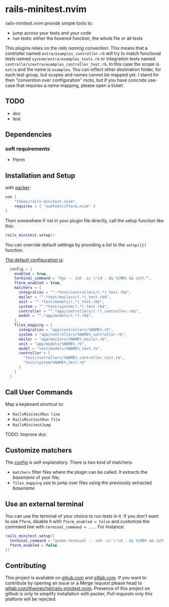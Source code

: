 # rails-minitest.nvim

rails-minitest.nvim provide simple tools to:

- jump across your tests and your code
- run tests: either the hovered function, the whole file or all tests

This plugins relies on the _rails naming convention_. This means that a controller named `extra/examples_controller.rb`
will try to match functional tests named `system/extra/examples_tests.rb` or integration tests named
`controllers/extra/examples_controller_test.rb`. In this case the scope is `extra` and the name is `examples`.
You can inflect other destination folder, for each test group, but scopes and names cannot be mapped yet.
I stand for then "convention over configuration" moto, but if you have concrete use-case that requires a name mapping,
please open a ticket.

## TODO

- doc
- test

## Dependencies

### soft requirements

- Fterm

## Installation and Setup

with [packer](https://www.github.com/wbthomason/packer.nvim):

```lua
use {
    "theoo/rails-minitest.nvim",
    requires = { "numToStr/Fterm.nvim" }
}
```

Then somewhere if not in your plugin file directly, call the setup function like this:

```lua
rails_minitest.setup()
```

You can override default settings by providing a _list_ to the `setup({})` function.

[The default configuration is](lua/rails-minitest/init.lua):

```lua
  config = {
    enabled = true,
    terminal_command = "kgx -- zsh -ic \"cd . && %CMD% && zsh\"",
    fterm_enabled = true,
    matchers = {
      integration = "^.*test/controllers/(.*)_test.rb$",
      mailer = "^.*test/mailers/(.*)_test.rb$",
      unit = "^.*test/models/(.*)_test.rb$",
      system = "^.*test/system/(.*)_test.rb$",
      controller = "^.*app/controllers/(.*)_controller.rb$",
      model = "^.*app/models/(.*).rb$",
    },
    files_mapping = {
      integration = "app/controllers/%NAME%.rb",
      system = "app/controllers/%NAME%_controller.rb",
      mailer = "app/mailers/%NAME%_mailer.rb",
      unit = "app/models/%NAME%.rb",
      model = "test/models/%NAME%_test.rb",
      controller = {
        "test/controllers/%NAME%_controller_test.rb",
        "test/system/%NAME%_test.rb"
      }
    }
  }
```

## Call User Commands

Map a keyboard shortcut to:

- `RailsMinitestRun line`
- `RailsMinitestRun file`
- `RailsMinitestJump`

TODO: Improve doc

## Customize matchers

The [config](lua/rails-minitest/init.lua) is self-explanatory. There is two kind of matchers:

- `matchers` filter files where the plugin can be called. It extracts the _basename_ of your file;
- `files_mapping` use to jump over files using the previously extracted _basename_

## Use an external terminal

You can use the terminal of your choice to run tests in it. If you don't want to use `FTerm`, disable it with
`fterm_enabled = false` and customize the command line with `terminal_command = ...`. For instance:

```lua
rails_minitest.setup({
  terminal_command = "gnome-terminal -- zsh -ic \"cd . && %CMD% && zsh\"",
  fterm_enabled = false
})
```

## Contributing

This project is available on [gihub.com](https://github.com/theoo/rails-minitest.nvim) and
[gitlab.com](https://gitlab.com/theoreichel/rails-minitest.nvim). If you want to contribute by
opening an issue or a _Merge request_ please head to
[gitlab.com/theoreichel/rails-minitest.nvim](https://gitlab.com/theoreichel/rails-minitest.nvim).
Presence of this project on github is only to simplify installation with packer, _Pull requests_ only
this platform will be rejected.
